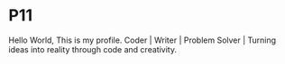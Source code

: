 # P11
Hello World, This is my profile. Coder | Writer | Problem Solver | Turning ideas into reality through code and creativity.
